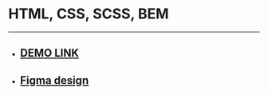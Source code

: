 # HTML, CSS, SCSS, BEM
-----------------

* ## [DEMO LINK](https://olyspring1.github.io/layout_dia/)
* ## [Figma design](https://www.figma.com/file/vhfzZ7SqWGkMGd5iCDdBCy/Dia-New?node-id=0%3A1)
